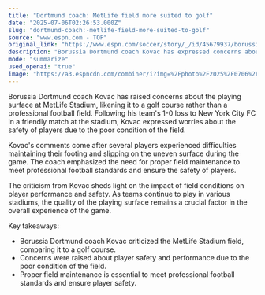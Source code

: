 ```yaml
---
title: "Dortmund coach: MetLife field more suited to golf"
date: "2025-07-06T02:26:53.000Z"
slug: "dortmund-coach:-metlife-field-more-suited-to-golf"
source: "www.espn.com - TOP"
original_link: "https://www.espn.com/soccer/story/_/id/45679937/borussia-dortmund-coach-kovac-metlife-stadium-field-golf"
description: "Borussia Dortmund coach Kovac has expressed concerns about the playing surface at MetLife Stadium, calling it similar to a golf course rather than a professional football field. Following his team's loss to New York City FC, Kovac highlighted worries about player safety due to the poor condition of the field, with several players struggling to maintain their footing. The criticism underscores the importance of proper field maintenance in professional football to ensure player safety and performance are not compromised. The quality of playing surfaces in stadiums continues to be a significant factor in the overall experience of the game for teams and players."
mode: "summarize"
used_openai: "true"
image: "https://a3.espncdn.com/combiner/i?img=%2Fphoto%2F2025%2F0706%2Fr1515446_1296x729_16%2D9.jpg"
---
```


Borussia Dortmund coach Kovac has raised concerns about the playing surface at MetLife Stadium, likening it to a golf course rather than a professional football field. Following his team's 1-0 loss to New York City FC in a friendly match at the stadium, Kovac expressed worries about the safety of players due to the poor condition of the field.

Kovac's comments come after several players experienced difficulties maintaining their footing and slipping on the uneven surface during the game. The coach emphasized the need for proper field maintenance to meet professional football standards and ensure the safety of players.

The criticism from Kovac sheds light on the impact of field conditions on player performance and safety. As teams continue to play in various stadiums, the quality of the playing surface remains a crucial factor in the overall experience of the game.

Key takeaways:
- Borussia Dortmund coach Kovac criticized the MetLife Stadium field, comparing it to a golf course.
- Concerns were raised about player safety and performance due to the poor condition of the field.
- Proper field maintenance is essential to meet professional football standards and ensure player safety.